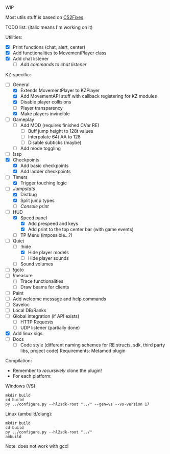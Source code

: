 WIP

Most utils stuff is based on [CS2Fixes](https://github.com/Source2ZE/CS2Fixes/)

TODO list: (italic means I'm working on it)

Utilities:
- [x] Print functions (chat, alert, center)
- [x] Add functionalities to MovementPlayer class
- [x] Add chat listener
	- [ ] *Add commands to chat listener*

KZ-specific:
- [ ] General
	- [x] Extends MovementPlayer to KZPlayer
	- [x] Add MovementAPI stuff with callback registering for KZ modules
	- [x] Disable player collisions
	- [ ] Player transparency
	- [x] Make players invincible
- [ ] Gameplay
	- [ ] Add MOD (requires finished CVar RE)
		- [ ] Buff jump height to 128t values
		- [ ] Interpolate 64t AA to 128
		- [ ] Disable subticks (maybe)
	- [ ] Add mode toggling
- [ ] !ssp
- [x] Checkpoints
	- [x] Add basic checkpoints
	- [x] Add ladder checkpoints
- [ ] Timers
	- [x] Trigger touching logic
- [ ] *Jumpstats*
	- [x] Distbug
	- [x] Split jump types
 	- [ ] *Console print*
- [ ] HUD
	- [x] Speed panel
 		- [x] Add prespeed and keys
 		- [x] Add print to the top center bar (with game events)
	- [ ] TP Menu (impossible...?)
- [ ] Quiet
	- [ ] !hide
 		- [x] Hide player models
   		- [ ] Hide player sounds
	- [ ] Sound volumes
- [ ] !goto
- [ ] !measure
	- [ ] Trace functionalities
	- [ ] Draw beams for clients
- [ ] Paint
- [ ] Add welcome message and help commands
- [ ] Saveloc
- [ ] Local DB/Ranks
- [ ] Global integration (if API exists)
	- [ ] HTTP Requests
 	- [ ] UDP listener (partially done)
- [x] Add linux sigs
- [ ] Docs
	- [ ] Code style (different naming schemes for RE structs, sdk, third party libs, project code)
Requirements: Metamod plugin

Compilation:
- Remember to *recursively* clone the plugin!
- For each platform:
  
Windows (VS): 
```
mkdir build
cd build
py ../configure.py --hl2sdk-root "../" --gen=vs --vs-version 17
``` 

Linux (ambuild/clang):
```
mkdir build
cd build
py ../configure.py --hl2sdk-root "../"
ambuild
``` 

Note: does not work with gcc!
